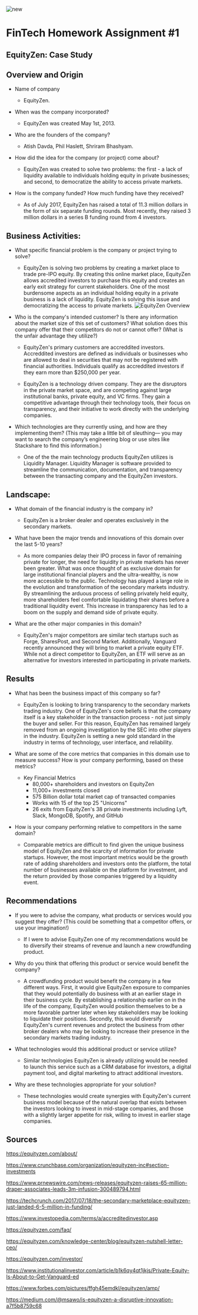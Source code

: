 ![new](equityzen.png)
# **FinTech Homework Assignment #1**
## **EquityZen: Case Study**

## Overview and Origin

* Name of company 

    - EquityZen.
    
* When was the company incorporated?

  -    EquityZen was created May 1st, 2013.

* Who are the founders of the company?

    - Atish Davda, Phil Haslett, Shriram Bhashyam.
* How did the idea for the company (or project) come about?
    - EquityZen was created to solve two problems: the first - a lack of liquidity available to individuals holding equity in private businesses; and second, to democratize the ability to access private markets.

* How is the company funded? How much funding have they received?
    - As of July 2017, EquityZen has raised a total of 11.3 million dollars in the form of six separate funding rounds. Most recently, they raised 3 million dollars in a series B funding round from 4 investors.

## Business Activities:

* What specific financial problem is the company or project trying to solve?
    - EquityZen is solving two problems by creating a market place to trade pre-IPO equity. By creating this online market place, EquityZen allows accredited investors to purchase this equity and creates an early exit strategy for current stakeholders. One of the most burdensome aspects as an individual holding equity in a private business is a lack of liquidity. EquityZen is solving this issue and democratizing the access to private markets. 
![EquityZen Overview](investors.png)


* Who is the company's intended customer?  Is there any information about the market size of this set of customers?
What solution does this company offer that their competitors do not or cannot offer? (What is the unfair advantage they utilize?)
    - EquityZen's primary customers are accreddited investors. Accreddited investors are defined as individuals or businesses who are allowed to deal in securities that may not be registered with financial authorities. Individuals qualify as accreddited investors if they earn more than $250,000 per year.

    - EquityZen is a technology driven company. They are the disruptors in the private market space, and are competing against large institutional banks, private equity, and VC firms. They gain a competitive advantage through their technology tools, their focus on transparency, and their initiative to work directly with the underlying companies. 

* Which technologies are they currently using, and how are they implementing them? (This may take a little bit of sleuthing–– you may want to search the company’s engineering blog or use sites like Stackshare to find this information.)
    - One of the the main technology products EquityZen utilizes is Liquidity Manager. Liquidity Manager is software provided to streamline the communication, documentation, and transparency between the transacting company and the EquityZen investors.  


## Landscape:

* What domain of the financial industry is the company in?
    -   EquityZen is a broker dealer and operates exclusively in the secondary markets.

* What have been the major trends and innovations of this domain over the last 5-10 years?
    - As more companies delay their IPO process in favor of remaining private for longer, the need for liquidity in private markets has never been greater. What was once thought of as exclusive domain for large institutional financial players and the ultra-wealthy, is now more accessible to the public. Technology has played a large role in the evolution and transformation of the secondary markets industry. By streamlining the arduous process of selling privately held equity, more shareholders feel comfortable liquidating their shares before a traditional liquidity event. This increase in transparency has led to a boom on the supply and demand side of private equity. 

* What are the other major companies in this domain?
    - EquityZen's major competitors are similar tech startups such as Forge, SharesPost, and Second Market. Additionally, Vanguard recently announced they will bring to market a private equity ETF. While not a direct competitor to EquityZen, an ETF will serve as an alternative for investors interested in participating in private markets. 


## Results

* What has been the business impact of this company so far?
    - EquityZen is looking to bring transparency to the secondary markets trading industry. One of EquityZen's core beliefs is that the company itself is a key stakeholder in the transaction process - not just simply the buyer and seller. For this reason, EquityZen has remained largely removed from an ongoing investigation by the SEC into other players in the industry. EquityZen is setting a new gold standard in the industry in terms of technology, user interface, and reliability. 

* What are some of the core metrics that companies in this domain use to measure success? How is your company performing, based on these metrics?
    - Key Financial Metrics
        - 80,000+ shareholders and investors on EquityZen
        - 11,000+ investments closed
        - 575 Billion dollar total market cap of transacted companies
        - Works with 15 of the top 25 "Unicorns" 
        - 26 exits from EquityZen's 38 private investments including Lyft, Slack, MongoDB, Spotify, and GitHub
    

* How is your company performing relative to competitors in the same domain?
    - Comparable metrics are difficult to find given the unique business model of EquityZen and the scarcity of information for private startups. However, the most important metrics would be the growth rate of adding shareholders and investors onto the platform, the total number of businesses available on the platform for investment, and the return provided by those companies triggered by a liquidity event. 

## Recommendations

* If you were to advise the company, what products or services would you suggest they offer? (This could be something that a competitor offers, or use your imagination!)
    - If I were to advise EquityZen one of my recommendations would be to diversify their streams of revenue and launch a new crowdfunding product.

* Why do you think that offering this product or service would benefit the company?
    -   A crowdfunding product would benefit the company in a few different ways. First, it would give EquityZen exposure to companies that they would potentially do business with at an earlier stage in their business cycle. By establishing a relationship earlier on in the life of the company, EquityZen would position themselves to be a more favorable partner later when key stakeholders may be looking to liquidate their positions. Secondly, this would diversify EquityZen's current revenues and protect the business from other broker dealers who may be looking to increase their presence in the secondary markets trading industry. 

* What technologies would this additional product or service utilize?
    -  Similar technologies EquityZen is already utilizing would be needed to launch this service such as a CRM database for investors, a digital payment tool, and digital marketing to attract additional investors. 
* Why are these technologies appropriate for your solution?
    - These technologies would create synergies with EquityZen's current business model because of the natural overlap that exists between the investors looking to invest in mid-stage companies, and those with a slightly larger appetite for risk, willing to invest in earlier stage companies. 

## Sources
https://equityzen.com/about/

https://www.crunchbase.com/organization/equityzen-inc#section-investments

https://www.prnewswire.com/news-releases/equityzen-raises-65-million-draper-associates-leads-3m-infusion-300489794.html

https://techcrunch.com/2017/07/18/the-secondary-marketplace-equityzen-just-landed-6-5-million-in-funding/

https://www.investopedia.com/terms/a/accreditedinvestor.asp

https://equityzen.com/faq/

https://equityzen.com/knowledge-center/blog/equityzen-nutshell-letter-ceo/

https://equityzen.com/investor/

https://www.institutionalinvestor.com/article/b1k6qy4qt1jkjs/Private-Equity-Is-About-to-Get-Vanguard-ed

https://www.forbes.com/pictures/ffgh45emdkl/equityzen/amp/

https://medium.com/@msawo/is-equityzen-a-disruptive-innovation-a7f5b8759c68







